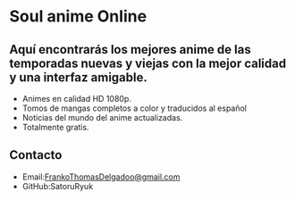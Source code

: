 # Soul anime Online
## Aquí encontrarás los mejores anime de las temporadas nuevas y viejas con la mejor calidad y una interfaz amigable.
- Animes en calidad HD 1080p.
- Tomos de mangas completos a color y traducidos al español
- Noticias del mundo del anime actualizadas.
- Totalmente gratis.
## Contacto
- Email:FrankoThomasDelgadoo@gmail.com
- GitHub:SatoruRyuk
